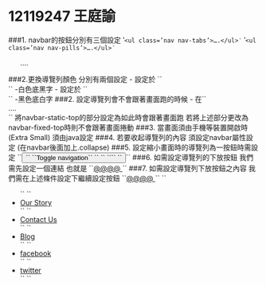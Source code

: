 # 12119247 王庭諭

###1.	navbar的按鈕分別有三個設定
‵`<ul class=’nav nav-tabs’>….</ul>‵`
‵`<ul class=’nav nav-pills’>….</ul>‵`
<ul class=’nav nav-navbar-nav navbar-right’>….</ul>
###2.更換導覽列顏色 分別有兩個設定
- 設定於 ``<div class=’container navbar navbar-default’>`` -白色底黑字
- 設定於 ``<div class=’container navbar navbar-inverse’>`` -黑色底白字
###2.	設定導覽列會不會跟著畫面跑的時候
- 在``<div class=’navbar navbar-default navbar-static-top’>….</div>``
將navbar-static-top的部分設定為如此時會跟著畫面跑
若將上述部分更改為navbar-fixed-top時則不會跟著畫面捲動
###3.	當畫面須由手機等裝置開啟時(Extra Small) 須由java設定
###4.	若要收起導覽列的內容 須設定navbar屬性設定 (在navbar後面加上.collapse)
###5.	設定縮小畫面時的導覽列為一按鈕時需設定
``<button type=’button’ class=’navbar-toggle’>``
 ``<span class=’sr-only’>Toggle navigation</span>``
`` <span class=’icon-bar’></span>``
 ``<span class=’icon-bar’></span>``
``</button>``
###6.	如需設定導覽列的下放按鈕
我們需先設定一個連結 也就是
``<a href=’#’>@@@@ <span class=’caret’></span></a>``
###7.	如需設定導覽列下放按鈕之內容
我們需在上述條件設定下繼續設定按鈕
``<a href=’#’>@@@@ <span class=’caret’></span></a>``
``<ul>``
 ``<li><a href=’story.html>Our Story</a></li>``
 ``<li><a href=’contact.html>Contact Us</a></li>``
 ``<li><a href=’/blog>Blog</a></li>``
 ``<li><a href=’臉書連結>facebook</a></li>``
 ``<li><a href=’推特連結>twitter</a></li>``
``</ul> 
